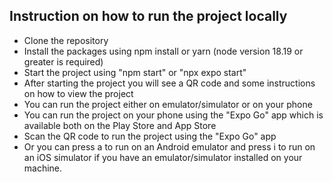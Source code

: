 ## Instruction on how to run the project locally

-   Clone the repository
-   Install the packages using npm install or yarn (node version 18.19 or greater is required)
-   Start the project using "npm start" or "npx expo start"
-   After starting the project you will see a QR code and some instructions on how to view the project
-   You can run the project either on emulator/simulator or on your phone
-   You can run the project on your phone using the "Expo Go" app which is available both on the Play Store and App Store
-   Scan the QR code to run the project using the "Expo Go" app
-   Or you can press a to run on an Android emulator and press i to run on an iOS simulator if you have an emulator/simulator installed on your machine.

